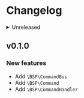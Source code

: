 # Changelog

<details>
<summary>Unreleased</summary>

### BREAKING CHANGES

### New features

### Bugfixes

</details>

## v0.1.0

### New features

- Add `\BSP\CommandBus`
- Add `\BSP\Command`
- Add `\BSP\CommandHandler`
